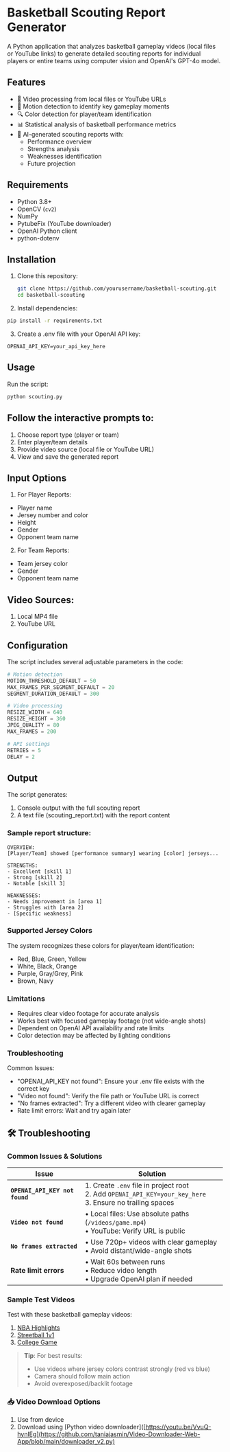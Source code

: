 # Basketball Scouting Report Generator


A Python application that analyzes basketball gameplay videos (local files or YouTube links) to generate detailed scouting reports for individual players or entire teams using computer vision and OpenAI's GPT-4o model.

## Features
- 🎥 Video processing from local files or YouTube URLs
- 🏀 Motion detection to identify key gameplay moments
- 🔍 Color detection for player/team identification
- 📊 Statistical analysis of basketball performance metrics
- 📝 AI-generated scouting reports with:
  - Performance overview
  - Strengths analysis
  - Weaknesses identification
  - Future projection

## Requirements
- Python 3.8+
- OpenCV (`cv2`)
- NumPy
- PytubeFix (YouTube downloader)
- OpenAI Python client
- python-dotenv

## Installation
1. Clone this repository:
   ```bash
   git clone https://github.com/yourusername/basketball-scouting.git
   cd basketball-scouting

2. Install dependencies:
``` bash
pip install -r requirements.txt
```
3. Create a .env file with your OpenAI API key:

```text
OPENAI_API_KEY=your_api_key_here
```

## Usage
Run the script:

```bash
python scouting.py
```

## Follow the interactive prompts to:
1. Choose report type (player or team)
2. Enter player/team details
3. Provide video source (local file or YouTube URL)
4. View and save the generated report

## Input Options
1. For Player Reports:
- Player name
- Jersey number and color
- Height
- Gender
- Opponent team name

2. For Team Reports:
- Team jersey color
- Gender
- Opponent team name

## Video Sources:
1. Local MP4 file
2. YouTube URL

## Configuration
The script includes several adjustable parameters in the code:

```python
# Motion detection
MOTION_THRESHOLD_DEFAULT = 50
MAX_FRAMES_PER_SEGMENT_DEFAULT = 20
SEGMENT_DURATION_DEFAULT = 300

# Video processing
RESIZE_WIDTH = 640
RESIZE_HEIGHT = 360
JPEG_QUALITY = 80
MAX_FRAMES = 200

# API settings
RETRIES = 5
DELAY = 2
```

## Output
The script generates:
1. Console output with the full scouting report
2. A text file (scouting_report.txt) with the report content

### Sample report structure:

```text
OVERVIEW:
[Player/Team] showed [performance summary] wearing [color] jerseys...

STRENGTHS:
- Excellent [skill 1]
- Strong [skill 2]
- Notable [skill 3]

WEAKNESSES:
- Needs improvement in [area 1]
- Struggles with [area 2]
- [Specific weakness]
```

### Supported Jersey Colors
The system recognizes these colors for player/team identification:
- Red, Blue, Green, Yellow
- White, Black, Orange
- Purple, Gray/Grey, Pink
- Brown, Navy

### Limitations
- Requires clear video footage for accurate analysis
- Works best with focused gameplay footage (not wide-angle shots)
- Dependent on OpenAI API availability and rate limits
- Color detection may be affected by lighting conditions

### Troubleshooting
Common Issues:
- "OPENAI_API_KEY not found": Ensure your .env file exists with the correct key
- "Video not found": Verify the file path or YouTube URL is correct
- "No frames extracted": Try a different video with clearer gameplay
- Rate limit errors: Wait and try again later

## 🛠 Troubleshooting

### Common Issues & Solutions

| Issue | Solution |
|-------|----------|
| **`OPENAI_API_KEY not found`** | 1. Create `.env` file in project root<br>2. Add `OPENAI_API_KEY=your_key_here`<br>3. Ensure no trailing spaces |
| **`Video not found`** | • Local files: Use absolute paths (`/videos/game.mp4`)<br>• YouTube: Verify URL is public |
| **`No frames extracted`** | • Use 720p+ videos with clear gameplay<br>• Avoid distant/wide-angle shots|
| **Rate limit errors** | • Wait 60s between runs<br>• Reduce video length<br>• Upgrade OpenAI plan if needed |

### Sample Test Videos
Test with these basketball gameplay videos:
1. [NBA Highlights](https://www.youtube.com/watch?v=LPDnemFoqVk)
2. [Streetball 1v1](https://youtu.be/ELwNvUnm0LA) 
3. [College Game](https://youtu.be/VvuQ-hynlEg)

> **Tip**: For best results:
> - Use videos where jersey colors contrast strongly (red vs blue)
> - Camera should follow main action
> - Avoid overexposed/backlit footage

### 📥 Video Download Options
1. Use from device
2. Download using [Python video downloader]([https://youtu.be/VvuQ-hynlEg](https://github.com/taniajasmin/Video-Downloader-Web-App/blob/main/downloader_v2.py)
